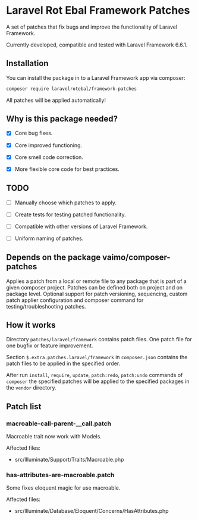 # Laravel Rot Ebal Framework Patches
A set of patches that fix bugs and improve the functionality of Laravel Framework.

Currently developed, compatible and tested with Laravel Framework 6.6.1.


## Installation

You can install the package in to a Laravel Framework app via composer:

```bash
composer require laravelrotebal/framework-patches
```

All patches will be applied automatically!


## Why is this package needed?

- [x] Core bug fixes.
- [x] Core improved functioning.
- [x] Core smell code correction.
- [x] More flexible core code for best practices.


## TODO

- [ ] Manually choose which patches to apply.
- [ ] Create tests for testing patched functionality.
- [ ] Compatible with other versions of Laravel Framework.
- [ ] Uniform naming of patches.


## Depends on the package vaimo/composer-patches

Applies a patch from a local or remote file to any package that is part of a given composer project. Patches can be defined both on project and on package level. Optional support for patch versioning, sequencing, custom patch applier configuration and composer command for testing/troubleshooting patches.


## How it works

Directory `patches/laravel/framework` contains patch files. One patch file for one bugfix or feature improvement.

Section `$.extra.patches.laravel/framework` in `composer.json` contains the patch files to be applied in the specified order.

After run `install`, `require`, `update`, `patch:redo`, `patch:undo` commands of `composer` the specified patches will be applied to the specified packages in the `vendor` directory.


## Patch list


### macroable-call-parent-__call.patch

Macroable trait now work with Models.

Affected files:

- src/Illuminate/Support/Traits/Macroable.php


### has-attributes-are-macroable.patch

Some fixes eloquent magic for use macroable. 

Affected files:

- src/Illuminate/Database/Eloquent/Concerns/HasAttributes.php
